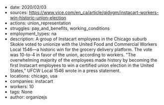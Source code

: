 - date: 2020/02/03
- sources: https://www.vice.com/en_ca/article/qjdvgm/instacart-workers-win-historic-union-election
- actions: union_representation
- struggles: pay_and_benefits, working_conditions
- employment_types: na
- description: A group of Instacart employees in the Chicago suburb Skokie voted to unionize with the United Food and Commercial Workers Local 1546—a historic win for the grocery delivery platform. The vote was 10-to-4 in favor of the union, according to workers. "The overwhelming majority of the employees made history by becoming the first Instacart employees to win a certified union election in the United States," UFCW Local 1546 wrote in a press statement.
- locations: chicago, usa
- companies: instacart
- workers: 10
- tags: None
- author: organizejs
